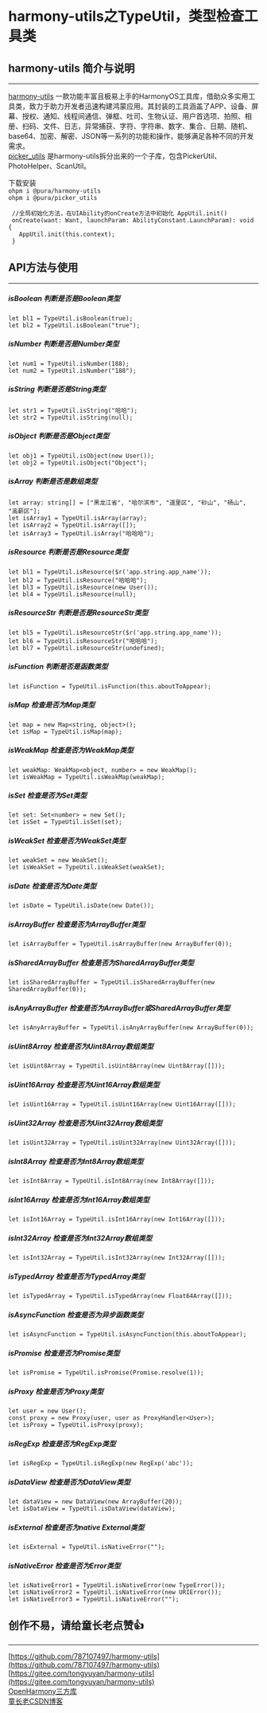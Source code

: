 # harmony-utils之TypeUtil，类型检查工具类

## harmony-utils 简介与说明

------
[harmony-utils](https://ohpm.openharmony.cn/#/cn/detail/@pura%2Fharmony-utils) 一款功能丰富且极易上手的HarmonyOS工具库，借助众多实用工具类，致力于助力开发者迅速构建鸿蒙应用。其封装的工具涵盖了APP、设备、屏幕、授权、通知、线程间通信、弹框、吐司、生物认证、用户首选项、拍照、相册、扫码、文件、日志，异常捕获、字符、字符串、数字、集合、日期、随机、base64、加密、解密、JSON等一系列的功能和操作，能够满足各种不同的开发需求。    
[picker_utils](https://ohpm.openharmony.cn/#/cn/detail/@pura%2Fpicker_utils) 是harmony-utils拆分出来的一个子库，包含PickerUtil、PhotoHelper、ScanUtil。

下载安装  
`ohpm i @pura/harmony-utils`  
`ohpm i @pura/picker_utils`

 ```
  //全局初始化方法，在UIAbility的onCreate方法中初始化 AppUtil.init()
  onCreate(want: Want, launchParam: AbilityConstant.LaunchParam): void {
    AppUtil.init(this.context);
  }
 ```

## API方法与使用

------

##### isBoolean  判断是否是Boolean类型

```
let bl1 = TypeUtil.isBoolean(true);
let bl2 = TypeUtil.isBoolean("true");
```

##### isNumber  判断是否是Number类型

```
let num1 = TypeUtil.isNumber(188);
let num2 = TypeUtil.isNumber("188");
```

##### isString  判断是否是String类型

```
let str1 = TypeUtil.isString("哈哈");
let str2 = TypeUtil.isString(null);
```

##### isObject  判断是否是Object类型

```
let obj1 = TypeUtil.isObject(new User());
let obj2 = TypeUtil.isObject("Object");
```

##### isArray  判断是否是数组类型

```
let array: string[] = ["黑龙江省", "哈尔滨市", "道里区", "砂山", "砀山", "高薪区"];
let isArray1 = TypeUtil.isArray(array);
let isArray2 = TypeUtil.isArray([]);
let isArray3 = TypeUtil.isArray("哈哈哈");
```

##### isResource  判断是否是Resource类型

```
let bl1 = TypeUtil.isResource($r('app.string.app_name'));
let bl2 = TypeUtil.isResource("哈哈哈");
let bl3 = TypeUtil.isResource(new User());
let bl4 = TypeUtil.isResource(null);
```

##### isResourceStr  判断是否是ResourceStr类型

```
let bl5 = TypeUtil.isResourceStr($r('app.string.app_name'));
let bl6 = TypeUtil.isResourceStr("哈哈哈");
let bl7 = TypeUtil.isResourceStr(undefined);
```

##### isFunction  判断是否是函数类型

```
let isFunction = TypeUtil.isFunction(this.aboutToAppear);
```

##### isMap  检查是否为Map类型

```
let map = new Map<string, object>();
let isMap = TypeUtil.isMap(map);
```

##### isWeakMap  检查是否为WeakMap类型

```
let weakMap: WeakMap<object, number> = new WeakMap();
let isWeakMap = TypeUtil.isWeakMap(weakMap);
```

##### isSet  检查是否为Set类型

```
let set: Set<number> = new Set();
let isSet = TypeUtil.isSet(set);
```

##### isWeakSet  检查是否为WeakSet类型

```
let weakSet = new WeakSet();
let isWeakSet = TypeUtil.isWeakSet(weakSet);
```

##### isDate  检查是否为Date类型

```
let isDate = TypeUtil.isDate(new Date());
```

##### isArrayBuffer  检查是否为ArrayBuffer类型

```
let isArrayBuffer = TypeUtil.isArrayBuffer(new ArrayBuffer(0));
```

##### isSharedArrayBuffer  检查是否为SharedArrayBuffer类型

```
let isSharedArrayBuffer = TypeUtil.isSharedArrayBuffer(new SharedArrayBuffer(0));
```

##### isAnyArrayBuffer  检查是否为ArrayBuffer或SharedArrayBuffer类型

```
let isAnyArrayBuffer = TypeUtil.isAnyArrayBuffer(new ArrayBuffer(0));
```

##### isUint8Array  检查是否为Uint8Array数组类型

```
let isUint8Array = TypeUtil.isUint8Array(new Uint8Array([]));
```

##### isUint16Array  检查是否为Uint16Array数组类型

```
let isUint16Array = TypeUtil.isUint16Array(new Uint16Array([]));
```

##### isUint32Array  检查是否为Uint32Array数组类型

```
let isUint32Array = TypeUtil.isUint32Array(new Uint32Array([]));
```

##### isInt8Array  检查是否为Int8Array数组类型

```
let isInt8Array = TypeUtil.isInt8Array(new Int8Array([]));
```

##### isInt16Array  检查是否为Int16Array数组类型

```
let isInt16Array = TypeUtil.isInt16Array(new Int16Array([]));
```

##### isInt32Array  检查是否为Int32Array数组类型

```
let isInt32Array = TypeUtil.isInt32Array(new Int32Array([]));
```

##### isTypedArray  检查是否为TypedArray类型

```
let isTypedArray = TypeUtil.isTypedArray(new Float64Array([]));
```

##### isAsyncFunction  检查是否为异步函数类型

```
let isAsyncFunction = TypeUtil.isAsyncFunction(this.aboutToAppear);
```

##### isPromise  检查是否为Promise类型

```
let isPromise = TypeUtil.isPromise(Promise.resolve(1));
```

##### isProxy  检查是否为Proxy类型

```
let user = new User();
const proxy = new Proxy(user, user as ProxyHandler<User>);
let isProxy = TypeUtil.isProxy(proxy);
```

##### isRegExp  检查是否为RegExp类型

```
let isRegExp = TypeUtil.isRegExp(new RegExp('abc'));
```

##### isDataView  检查是否为DataView类型

```
let dataView = new DataView(new ArrayBuffer(20));
let isDataView = TypeUtil.isDataView(dataView);
```

##### isExternal  检查是否为native External类型

```
let isExternal = TypeUtil.isNativeError("");
```

##### isNativeError  检查是否为Error类型

```
let isNativeError1 = TypeUtil.isNativeError(new TypeError());
let isNativeError2 = TypeUtil.isNativeError(new URIError());
let isNativeError3 = TypeUtil.isNativeError("");
```

## 创作不易，请给童长老点赞👍

------
[https://github.com/787107497/harmony-utils](https://github.com/787107497/harmony-utils)   
[https://gitee.com/tongyuyan/harmony-utils](https://gitee.com/tongyuyan/harmony-utils)   
[OpenHarmony三方库](https://ohpm.openharmony.cn/#/cn/detail/@pura%2Fharmony-utils)   
[童长老CSDN博客](https://blog.csdn.net/qq_32922545)   
   



